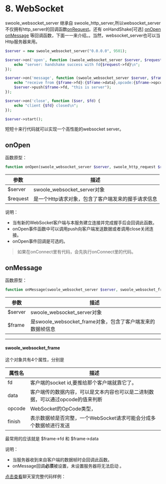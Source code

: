 # 8. WebSocket

swoole_websocket_server 继承自 swoole_http_server,所以websocket_server 不仅拥有http_server的回调函数[onRequest](c7.md)。还有 onHandShake[可选] [onOpen](#onopen) [onMessage](#onmessage) 等回调函数，下面一一来介绍。。当然，websocket_server也可以当Http服务器来用。
```php
$server = new swoole_websocket_server("0.0.0.0", 9501);

$server->on('open', function (swoole_websocket_server $server, $request) {
    echo "server: handshake success with fd{$request->fd}\n";
});

$server->on('message', function (swoole_websocket_server $server, $frame) {
    echo "receive from {$frame->fd}:{$frame->data},opcode:{$frame->opcode},fin:{$frame->finish}\n";
    $server->push($frame->fd, "this is server");
});

$server->on('close', function ($ser, $fd) {
    echo "client {$fd} closed\n";
});

$server->start();
```
短短十来行代码就可以实现一个高性能的websocket server。

## onOpen

函数原型：
```php
function onOpen(swoole_websocket_server $server, swoole_http_request $request);
```

| 参数 | 描述 |
| -- | -- |
| $server | swoole_websocket_server对象 |
| $request | 是一个Http请求对象，包含了客户端发来的握手请求信息 |

说明：

* 当有新的WebSocket客户端与本服务建立连接并完成握手后会回调此函数。
* onOpen事件函数中可以调用push向客户端发送数据或者调用close关闭连接。
* onOpen事件回调是可选的。

> 如果在onConnect里有代码，会先执行onConnect里的代码。





## onMessage

函数原型：
```php
function onMessage(swoole_websocket_server $server, swoole_websocket_frame $frame)
```

| 参数 | 描述 |
| -- | -- |
| $server | swoole_websocket_server对象 |
| $frame | 是swoole_websocket_frame对象，包含了客户端发来的数据帧信息 |


---

#### swoole_websocket_frame

这个对象共有4个属性，分别是

| 属性名 | 描述 |
| -- | -- |
| fd | 客户端的socket id,要推给那个客户端就靠它了。 |
| data | 客户端传的数据内容，可以是文本内容也可以是二进制数据，可以通过opcode的值来判断 |
| opcode | WebSocket的OpCode类型， |
| finish | 表示数据帧是否完整，一个WebSocket请求可能会分成多个数据帧进行发送 |

最常用的应该就是 $frame->fd 和 $frame->data


说明：

* 当服务器收到来自客户端的数据帧时会回调此函数。
* onMessage回调**必须**被设置，未设置服务器将无法启动
。






[点击查看](example/websocket)聊天室完整代码样例：